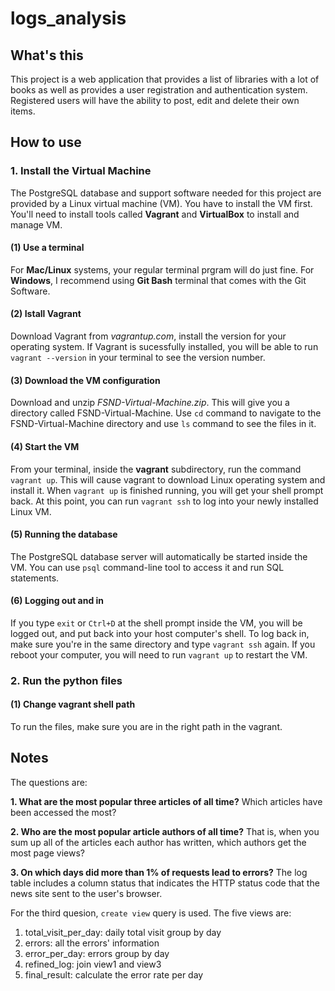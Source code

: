 # logs_analysis

## What's this

This project is a web application that provides a list of libraries with a lot of books as well as provides a user registration and authentication system. Registered users will have the ability to post, edit and delete their own items.


## How to use

### 1. Install the Virtual Machine
The PostgreSQL database and support software needed for this project are provided by a Linux virtual machine (VM). You have to install the VM first. You'll need to install tools called **Vagrant** and **VirtualBox** to install and manage VM.
#### (1) Use a terminal
For **Mac/Linux** systems, your regular terminal prgram will do just fine. For **Windows**, I recommend using **Git Bash** terminal that comes with the Git Software.
#### (2) Istall Vagrant
Download Vagrant from *vagrantup.com*, install the version for your operating system. If Vagrant is sucessfully installed, you will be able to run ```vagrant --version``` in your terminal to see the version number.
#### (3) Download the VM configuration
Download and unzip *FSND-Virtual-Machine.zip*. This will give you a directory called FSND-Virtual-Machine. Use ```cd``` command to navigate to the FSND-Virtual-Machine directory and use ```ls``` command to see the files in it.
#### (4) Start the VM
From your terminal, inside the **vagrant** subdirectory, run the command ```vagrant up```. This will cause vagrant to download Linux operating system and install it. When ```vagrant up``` is finished running, you will get your shell prompt back. At this point, you can run ```vagrant ssh``` to log into your newly installed Linux VM.
#### (5) Running the database
The PostgreSQL database server will automatically be started inside the VM. You can use ```psql``` command-line tool to access it and run SQL statements.
#### (6) Logging out and in
If you type ```exit``` or ```Ctrl+D``` at the shell prompt inside the VM, you will be logged out, and put back into your host computer's shell. To log back in, make sure you're in the same directory and type ```vagrant ssh``` again. If you reboot your computer, you will need to run ```vagrant up``` to restart the VM.



### 2. Run the python files

#### (1) Change vagrant shell path
To run the files, make sure you are in the right path in the vagrant. 

## Notes
The questions are:

**1. What are the most popular three articles of all time?** Which articles have been accessed the most? 

**2. Who are the most popular article authors of all time?** That is, when you sum up all of the articles each author has written, which authors get the most page views? 

**3. On which days did more than 1% of requests lead to errors?** The log table includes a column status that indicates the HTTP status code that the news site sent to the user's browser.

For the third quesion, ```create view``` query is used. The five views are:

1. total_visit_per_day: daily total visit group by day
2. errors: all the errors' information
3. error_per_day: errors group by day
4. refined_log: join view1 and view3
5. final_result: calculate the error rate per day


